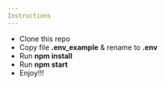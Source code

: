 ```yaml
---
Instructions
---
```


- Clone this repo
- Copy file **.env_example** & rename to **.env**
- Run **npm install**
- Run **npm start**
- Enjoy!!!
